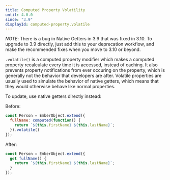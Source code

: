 ```yaml
---
title: Computed Property Volatility
until: 4.0.0
since: "3.9"
displayId: computed-property.volatile
---
```



*NOTE*: There is a bug in Native Getters in 3.9 that was fixed in 3.10. To upgrade to 3.9 directly, just add this to your deprecation workflow, and make the recommended fixes when you move to 3.10 or beyond.


`.volatile()` is a computed property modifier which makes a computed property
recalculate every time it is accessed, instead of caching. It also prevents
property notifications from ever occuring on the property, which is generally
not the behavior that developers are after. Volatile properties are usually used
to simulate the behavior of native getters, which means that they would
otherwise behave like normal properties.

To update, use native getters directly instead:

Before:

```js
const Person = EmberObject.extend({
  fullName: computed(function() {
    return `${this.firstName} ${this.lastName}`;
  }).volatile()
});
```

After:

```js
const Person = EmberObject.extend({
  get fullName() {
    return `${this.firstName} ${this.lastName}`;
  }
});
```
